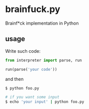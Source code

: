 # brainfuck.py
Brainf*ck implementation in Python

## usage

Write such code:

```python
from interpreter import parse, run

run(parse('your code'))
```

and then

```sh
$ python foo.py

# if you want some input
$ echo 'your input' | python foo.py
```
